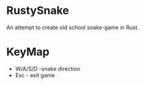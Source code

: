 # RustySnake
 An attempt to create old school snake-game in Rust.
 
# KeyMap
 - W/A/S/D -snake direction
 - Esc - exit game
